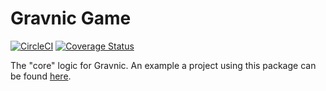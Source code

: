 # Gravnic Game

[![CircleCI](https://circleci.com/gh/christopherpole/gravnic-game/tree/master.svg?style=shield&circle-token=512db1bb4f36bce9af7885f070fa6343da2f8e92)](https://circleci.com/gh/christopherpole/gravnic-game/tree/master) [![Coverage Status](https://coveralls.io/repos/github/christopherpole/gravnic-game/badge.svg?branch=master)](https://coveralls.io/github/christopherpole/gravnic-game?branch=master)

The "core" logic for Gravnic. An example a project using this package can be found [here](https://github.com/christopherpole/gravnic-game).